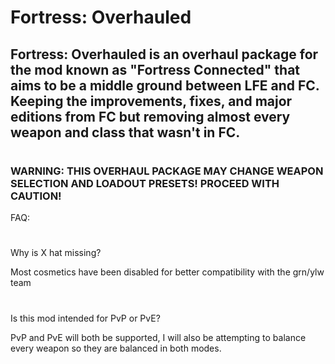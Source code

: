 # Fortress: Overhauled

## Fortress: Overhauled is an overhaul package for the mod known as "Fortress Connected" that aims to be a middle ground between LFE and FC. Keeping the improvements, fixes, and major editions from FC but removing almost every weapon and class that wasn't in FC.

#

### WARNING: THIS OVERHAUL PACKAGE MAY CHANGE WEAPON SELECTION AND LOADOUT PRESETS! PROCEED WITH CAUTION!

FAQ:

#

Why is X hat missing?

Most cosmetics have been disabled for better compatibility with the grn/ylw team

#

Is this mod intended for PvP or PvE?

PvP and PvE will both be supported, I will also be attempting to balance every weapon so they are balanced in both modes.
